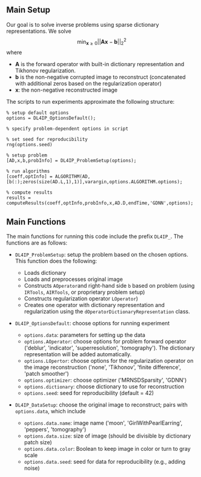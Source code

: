 ## Main Setup

Our goal is to solve inverse problems using sparse dictionary representations. We solve
$$\min_{\mathbf{x} \ge 0} ||\mathbf{A} \mathbf{x} - \mathbf{b}||_2^2$$
where 
* $\mathbf{A}$ is the forward operator with built-in dictionary representation and Tikhonov regularization.
* $\mathbf{b}$ is the non-negative corrupted image to reconstruct (concatenated with additional zeros based on the regularization operator)
* $\mathbf{x}$: the non-negative reconstructed image

The scripts to run experiments approximate the following structure:

```
% setup default options
options = DL4IP_OptionsDefault();

% specify problem-dependent options in script

% set seed for reproducibility
rng(options.seed)

% setup problem
[AD,x,b,probInfo] = DL4IP_ProblemSetup(options);

% run algorithms
[coeff,optInfo] = ALGORITHM(AD, [b(:);zeros(size(AD.L,1),1)],varargin,options.ALGORITHM.options);

% compute results
results = computeResults(coeff,optInfo,probInfo,x,AD.D,endTime,'GDNN',options);

```

## Main Functions

The main functions for running this code include the prefix ```DL4IP_```.  The functions are as follows:
* ```DL4IP_ProblemSetup```: setup the problem based on the chosen options. This function does the following:
  * Loads dictionary
  * Loads and preprocesses original image
  * Constructs ```AOperator```and right-hand side ```b``` based on problem (using ```IRTools```, ```AIRTools```, or proprietary problem setup)
  * Constructs regularization operator ```LOperator```)
  * Creates one operator with dictionary representation and regularization using the ```dOperatorDictionaryRepresentation``` class.

* ```DL4IP_OptionsDefault```: choose options for running experiment
  * ```options.data```: parameters for setting up the data
  * ```options.AOperator```: choose options for problem forward operator ('deblur', 'indicator', 'superresolution', 'tomography'). The dictionary representation will be added automatically.
  * ```options.LOpertor```: choose options for the regularization operator on the image reconstruction ('none', 'Tikhonov', 'finite difference', 'patch smoother')
  * ```options.optimizer```: choose optimizer ('MRNSDSparsity', 'GDNN')
  * ```options.dictionary```: choose dictionary to use for reconstruction
  * ```options.seed```: seed for reproducibility (default = 42)


* ```DL4IP_DataSetup```: choose the original image to reconstruct; pairs with ```options.data```, which include
  * ```options.data.name```: image name ('moon', 'GirlWithPearlEarring', 'peppers', 'tomography')
  * ```options.data.size```: size of image (should be divisible by dictionary patch size)
  * ```options.data.color```: Boolean to keep image in color or turn to gray scale
  * ```options.data.seed```: seed for data for reproducibility (e.g., adding noise)

